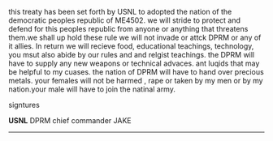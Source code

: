 this treaty has been set forth by USNL  to adopted the nation of the democratic peoples republic of ME4502. we will stride to protect and defend for this peoples republic from anyone or anything that threatens them.we shall up hold these rule we will not invade or attck DPRM or any of it allies. In return we will recieve food, educational teachings, technology, you msut also abide by our rules and and relgist teachings. the DPRM will have to supply any new weapons or technical advaces. ant luqids that may be helpful to my cuases. the nation of DPRM  will have to hand over precious metals. your females will not be harmed , rape or taken by my men or by my nation.your male will have to join the natinal army.
                

signtures

<b>USNL</b>            DPRM                     chief commander JAKE 

_________              __________               ____________________
